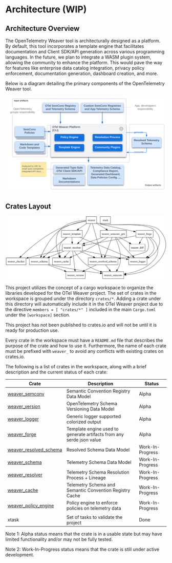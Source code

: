 # Architecture (WIP)

## Architecture Overview

The OpenTelemetry Weaver tool is architecturally designed as a platform. By default, this
tool incorporates a template engine that facilitates documentation and Client SDK/API
generation across various programming languages. In the future, we plan to integrate a
WASM plugin system, allowing the community to enhance the platform. This would
pave the way for features like enterprise data catalog integration, privacy policy enforcement,
documentation generation, dashboard creation, and more.

Below is a diagram detailing the primary components of the OpenTelemetry Weaver tool.

![OpenTelemetry Weaver Platform](images/otel-weaver-platform.svg)

## Crates Layout

![Dependencies](./images/dependencies.svg)

This project utilizes the concept of a cargo workspace to organize the
libraries developed for the OTel Weaver project. The set of crates in the
workspace is grouped under the directory `crates/*`. Adding a crate under this
directory will automatically include it in the OTel Weaver project due to the
directive `members = [ "crates/*" ]` included in the main `Cargo.toml` under the
`[workspace]` section.

This project has not been published to crates.io and will not be until it is
ready for production use.

Every crate in the workspace must have a `README.md` file that describes the
purpose of the crate and how to use it. Furthermore, the name of each crate
must be prefixed with `weaver_` to avoid any conflicts with existing crates on
crates.io.

The following is a list of crates in the workspace, along with a brief
description and the current status of each crate:

| Crate                                                             | Description                                                          | Status           |
|-------------------------------------------------------------------|----------------------------------------------------------------------|------------------|
| [weaver_semconv](crates/weaver_semconv/README.md)                 | Semantic Convention Registry Data Model                              | Alpha            |
| [weaver_version](crates/weaver_version/README.md)                 | OpenTelemetry Schema Versioning Data Model                           | Alpha            |
| [weaver_logger](crates/weaver_logger/README.md)                   | Generic logger supported colorized output                            | Alpha            |
| [weaver_forge](crates/weaver_forge/README.md)                     | Template engine used to generate artifacts from any serde json value | Alpha            |
| [weaver_resolved_schema](crates/weaver_resolved_schema/README.md) | Resolved Schema Data Model                                           | Work-In-Progress |
| [weaver_schema](crates/weaver_schema/README.md)                   | Telemetry Schema Data Model                                          | Work-In-Progress |
| [weaver_resolver](crates/weaver_resolver/README.md)               | Telemetry Schema Resolution Process + Lineage                        | Work-In-Progress |
| [weaver_cache](crates/weaver_cache/README.md)                     | Telemetry Schema and Semantic Convention Registry Cache              | Work-In-Progress |
| [weaver_policy_engine](crates/weaver_policy_engine/README.md)     | Policy engine to enforce policies on telemetry data                  | Work-In-Progress |
|                                                                   |                                                                      |                  |
| xtask                                                             | Set of tasks to validate the project                                 | Done             |

Note 1: Alpha status means that the crate is in a usable state but may have
limited functionality and/or may not be fully tested.

Note 2: Work-In-Progress status means that the crate is still under active
development.